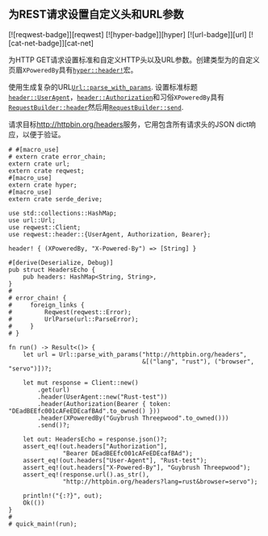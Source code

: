 ## 为REST请求设置自定义头和URL参数

[![reqwest-badge]][reqwest] [![hyper-badge]][hyper] [![url-badge]][url] [![cat-net-badge]][cat-net]

为HTTP GET请求设置标准和自定义HTTP头以及URL参数。创建类型为的自定义页眉`XPoweredBy`具有[`hyper::header!`]宏。

使用生成复杂的URL[`Url::parse_with_params`].  设置标准标题[`header::UserAgent`]，[`header::Authorization`]和习俗`XPoweredBy`具有[`RequestBuilder::header`]然后用[`RequestBuilder::send`].

请求目标<http://httpbin.org/headers>服务，它用包含所有请求头的JSON dict响应，以便于验证。

```rust,no_run,ignore
# #[macro_use]
# extern crate error_chain;
extern crate url;
extern crate reqwest;
#[macro_use]
extern crate hyper;
#[macro_use]
extern crate serde_derive;

use std::collections::HashMap;
use url::Url;
use reqwest::Client;
use reqwest::header::{UserAgent, Authorization, Bearer};

header! { (XPoweredBy, "X-Powered-By") => [String] }

#[derive(Deserialize, Debug)]
pub struct HeadersEcho {
    pub headers: HashMap<String, String>,
}
#
# error_chain! {
#     foreign_links {
#         Reqwest(reqwest::Error);
#         UrlParse(url::ParseError);
#     }
# }

fn run() -> Result<()> {
    let url = Url::parse_with_params("http://httpbin.org/headers",
                                     &[("lang", "rust"), ("browser", "servo")])?;

    let mut response = Client::new()
        .get(url)
        .header(UserAgent::new("Rust-test"))
        .header(Authorization(Bearer { token: "DEadBEEfc001cAFeEDEcafBAd".to_owned() }))
        .header(XPoweredBy("Guybrush Threepwood".to_owned()))
        .send()?;

    let out: HeadersEcho = response.json()?;
    assert_eq!(out.headers["Authorization"],
               "Bearer DEadBEEfc001cAFeEDEcafBAd");
    assert_eq!(out.headers["User-Agent"], "Rust-test");
    assert_eq!(out.headers["X-Powered-By"], "Guybrush Threepwood");
    assert_eq!(response.url().as_str(),
               "http://httpbin.org/headers?lang=rust&browser=servo");

    println!("{:?}", out);
    Ok(())
}
#
# quick_main!(run);
```

[`header::authorization`]: https://doc.servo.org/hyper/header/struct.Authorization.html

[`header::useragent`]: https://doc.servo.org/hyper/header/struct.UserAgent.html

[`hyper::header!`]: https://doc.servo.org/hyper/macro.header.html

[`requestbuilder::header`]: https://docs.rs/reqwest/*/reqwest/struct.RequestBuilder.html#method.header

[`requestbuilder::send`]: https://docs.rs/reqwest/*/reqwest/struct.RequestBuilder.html#method.send

[`url::parse_with_params`]: https://docs.rs/url/*/url/struct.Url.html#method.parse_with_params
